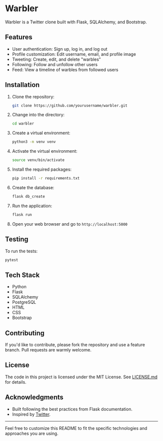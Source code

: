 # Warbler

Warbler is a Twitter clone built with Flask, SQLAlchemy, and Bootstrap.

## Features

- User authentication: Sign up, log in, and log out
- Profile customization: Edit username, email, and profile image
- Tweeting: Create, edit, and delete "warbles"
- Following: Follow and unfollow other users
- Feed: View a timeline of warbles from followed users

## Installation

1. Clone the repository:

   ```bash
   git clone https://github.com/yourusername/warbler.git
   ```

2. Change into the directory:

   ```bash
   cd warbler
   ```

3. Create a virtual environment:

   ```bash
   python3 -m venv venv
   ```

4. Activate the virtual environment:

   ```bash
   source venv/bin/activate
   ```

5. Install the required packages:

   ```bash
   pip install -r requirements.txt
   ```

6. Create the database:

   ```bash
   flask db_create
   ```

7. Run the application:

   ```bash
   flask run
   ```

8. Open your web browser and go to `http://localhost:5000`

## Testing

To run the tests:

```bash
pytest
```

## Tech Stack

- Python
- Flask
- SQLAlchemy
- PostgreSQL
- HTML
- CSS
- Bootstrap

## Contributing

If you'd like to contribute, please fork the repository and use a feature branch. Pull requests are warmly welcome.

## License

The code in this project is licensed under the MIT License. See [LICENSE.md](LICENSE.md) for details.

## Acknowledgments

- Built following the best practices from Flask documentation.
- Inspired by [Twitter](https://twitter.com).

---

Feel free to customize this README to fit the specific technologies and approaches you are using.
